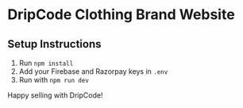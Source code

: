 # DripCode Clothing Brand Website

## Setup Instructions

1. Run `npm install`
2. Add your Firebase and Razorpay keys in `.env`
3. Run with `npm run dev`

Happy selling with DripCode!